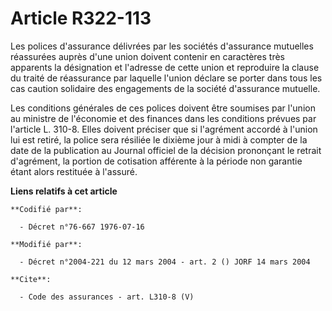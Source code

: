 # Article R322-113

Les polices d'assurance délivrées par les sociétés d'assurance mutuelles réassurées auprès d'une union doivent contenir en
caractères très apparents la désignation et l'adresse de cette union et reproduire la clause du traité de réassurance par
laquelle l'union déclare se porter dans tous les cas caution solidaire des engagements de la société d'assurance mutuelle. 

Les conditions générales de ces polices doivent être soumises par l'union au ministre de l'économie et des finances dans les
conditions prévues par l'article L. 310-8. Elles doivent préciser que si l'agrément accordé à l'union lui est retiré, la
police sera résiliée le dixième jour à midi à compter de la date de la publication au Journal officiel de la décision
prononçant le retrait d'agrément, la portion de cotisation afférente à la période non garantie étant alors restituée à
l'assuré.

**Liens relatifs à cet article**

	**Codifié par**:

	  - Décret n°76-667 1976-07-16

	**Modifié par**:

	  - Décret n°2004-221 du 12 mars 2004 - art. 2 () JORF 14 mars 2004

	**Cite**:

	  - Code des assurances - art. L310-8 (V)
